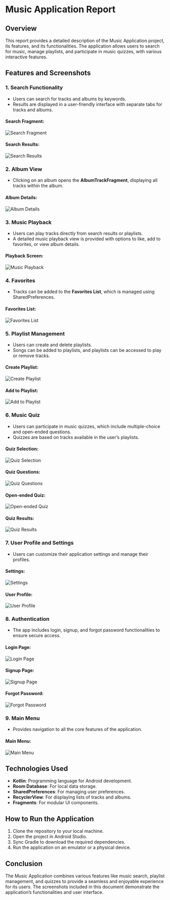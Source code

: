 # Music Application Report

## Overview
This report provides a detailed description of the Music Application project, its features, and its functionalities. The application allows users to search for music, manage playlists, and participate in music quizzes, with various interactive features.

## Features and Screenshots

### 1. Search Functionality
- Users can search for tracks and albums by keywords.
- Results are displayed in a user-friendly interface with separate tabs for tracks and albums.

#### Search Fragment:
![Search Fragment](e1.jpeg)

#### Search Results:
![Search Results](e2.jpeg)

### 2. Album View
- Clicking on an album opens the **AlbumTrackFragment**, displaying all tracks within the album.

#### Album Details:
![Album Details](e3.jpeg)

### 3. Music Playback
- Users can play tracks directly from search results or playlists.
- A detailed music playback view is provided with options to like, add to favorites, or view album details.

#### Playback Screen:
![Music Playback](e4.jpeg)

### 4. Favorites
- Tracks can be added to the **Favorites List**, which is managed using SharedPreferences.

#### Favorites List:
![Favorites List](e5.jpeg)

### 5. Playlist Management
- Users can create and delete playlists.
- Songs can be added to playlists, and playlists can be accessed to play or remove tracks.

#### Create Playlist:
![Create Playlist](e10.jpeg)

#### Add to Playlist:
![Add to Playlist](e12.jpeg)

### 6. Music Quiz
- Users can participate in music quizzes, which include multiple-choice and open-ended questions.
- Quizzes are based on tracks available in the user’s playlists.

#### Quiz Selection:
![Quiz Selection](e6.jpeg)

#### Quiz Questions:
![Quiz Questions](e7.jpeg)

#### Open-ended Quiz:
![Open-ended Quiz](e8.jpeg)

#### Quiz Results:
![Quiz Results](e9.jpeg)

### 7. User Profile and Settings
- Users can customize their application settings and manage their profiles.

#### Settings:
![Settings](e14.jpeg)

#### User Profile:
![User Profile](e15.jpeg)

### 8. Authentication
- The app includes login, signup, and forgot password functionalities to ensure secure access.

#### Login Page:
![Login Page](e16.jpeg)

#### Signup Page:
![Signup Page](e17.jpeg)

#### Forgot Password:
![Forgot Password](e18.jpeg)

### 9. Main Menu
- Provides navigation to all the core features of the application.

#### Main Menu:
![Main Menu](e19.jpeg)

## Technologies Used
- **Kotlin**: Programming language for Android development.
- **Room Database**: For local data storage.
- **SharedPreferences**: For managing user preferences.
- **RecyclerView**: For displaying lists of tracks and albums.
- **Fragments**: For modular UI components.

## How to Run the Application
1. Clone the repository to your local machine.
2. Open the project in Android Studio.
3. Sync Gradle to download the required dependencies.
4. Run the application on an emulator or a physical device.

## Conclusion
The Music Application combines various features like music search, playlist management, and quizzes to provide a seamless and enjoyable experience for its users. The screenshots included in this document demonstrate the application’s functionalities and user interface.
